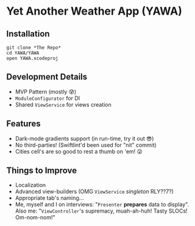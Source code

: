 # Yet Another Weather App (YAWA)

## Installation
```
git clone *The Repo*
cd YAWA/YAWA
open YAWA.xcodeproj
```

## Development Details

- MVP Pattern (mostly 😰)
- `ModuleConfigurator` for DI
- Shared `ViewService` for views creation

## Features

- Dark-mode gradients support (in run-time, try it out 😎)
- No third-parties! (Swiftlint'd been used for "nit" commit)
- Cities cell's are so good to rest a thumb on 'em! 😜

## Things to Improve

- Localization
- Advanced view-builders (OMG `ViewService` _singleton_ RLY??7?)
- Appropriate tab's naming...
- Me, myself and I on interviews: "`Presenter` **prepares** data to display". Also me: "`ViewController`'s supremacy, muah-ah-huh! Tasty SLOCs! Om-nom-nom!"